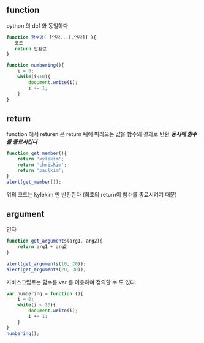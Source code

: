 ## function

python 의 def 와 동일하다

```js
function 함수명( [인자...[,인자]] ){
   코드
   return 반환값
}

```

```js
function numbering(){
    i = 0;
    while(i<10){
        document.write(i);
        i += 1;
    }
}
```
## return

function 에서 returen 은 return 뒤에 따라오는 값을 함수의 결과로 반환
<b>*동시에 함수를 종료시킨다*</b>

```js
function get_member(){
    return 'kylekim';
    return 'chriskim';
    return 'paulkim';
}
alert(get_member());
```
위의 코드는 kylekim 만 반환한다 (최초의 return이 함수를 종료시키기 때문)

## argument

인자

```js
function get_arguments(arg1, arg2){
    return arg1 + arg2
}
 
alert(get_arguments(10, 20));
alert(get_arguments(20, 30));
```


자바스크립트는 함수를 var 를 이용하여 정의할 수 도 있다.
```js
var numbering = function (){
    i = 0;
    while(i < 10){
        document.write(i);
        i += 1;
    }   
}
numbering();
```

